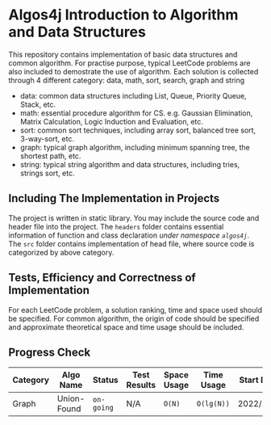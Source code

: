 # Algos4j Introduction to Algorithm and Data Structures
This repository contains implementation of basic data structures and common algorithm. For practise purpose, typical
LeetCode problems are also included to demostrate the use of algorithm. Each solution is collected through 4 different category:
data, math, sort, search, graph and string

- data: common data structures including List, Queue, Priority Queue, Stack, etc.
- math: essential procedure algorithm for CS. e.g. Gaussian Elimination, Matrix Calculation, Logic Induction and Evaluation, etc.
- sort: common sort techniques, including array sort, balanced tree sort, 3-way-sort, etc.
- graph: typical graph algorithm, including minimum spanning tree, the shortest path, etc.
- string: typical string algorithm and data structures, including tries, strings sort, etc.

## Including The Implementation in Projects
The project is written in static library. You may include the source code and header file into the project. The `headers` folder
contains essential information of function and class declaration *under namespace `algos4j`*. The `src` folder contains
implementation of head file, where source code is categorized by above category.

## Tests, Efficiency and Correctness of Implementation
For each LeetCode problem, a solution ranking, time and space used should be specified. For common algorithm, the origin of code
should be specified and approximate theoretical space and time usage should be included.

## Progress Check
Category | Algo Name               | Status     | Test Results | Space Usage     | Time Usage        | Start Date
---------|-------------------------|------------|--------------|-----------------|-------------------|-----------
Graph    | Union-Found             | `on-going` | N/A          | ```O(N)```      | ```O(lg(N))```    | 2022/5/16